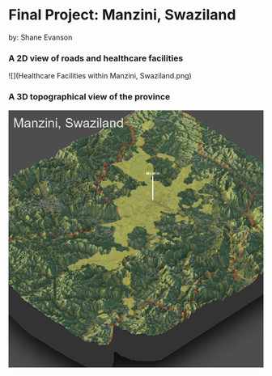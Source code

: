 # Final Project: Manzini, Swaziland

by: Shane Evanson

### A 2D view of roads and healthcare facilities

![](Healthcare Facilities within Manzini, Swaziland.png)

### A 3D topographical view of the province

![](3d_plot.png)
